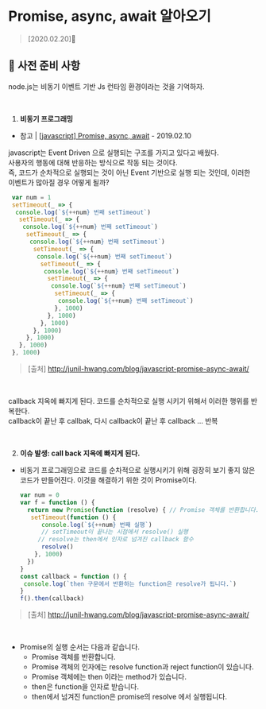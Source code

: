 # Promise, async, await 알아오기
> [2020.02.20]🔌

## 📌 사전 준비 사항

node.js는 비동기 이벤트 기반 Js 런타임 환경이라는 것을 기억하자.  

<br/>

1. **비동기 프로그래밍**
- 참고 | [[javascript] Promise, async, await](http://junil-hwang.com/blog/javascript-promise-async-await/) - 2019.02.10

javascript는 Event Driven 으로 실행되는 구조를 가지고 있다고 배웠다.  
사용자의 행동에 대해 반응하는 방식으로 작동 되는 것이다.  
즉, 코드가 순차적으로 실행되는 것이 아닌 Event 기반으로 실행 되는 것인데, 이러한 이벤트가 많아질 경우 어떻게 될까?

   ```javascript
    var num = 1
    setTimeout(_ => {
     console.log(`${++num} 번째 setTimeout`)
      setTimeout(_ => {
       console.log(`${++num} 번째 setTimeout`)
        setTimeout(_ => {
         console.log(`${++num} 번째 setTimeout`)
          setTimeout(_ => {
           console.log(`${++num} 번째 setTimeout`)
            setTimeout(_ => {
             console.log(`${++num} 번째 setTimeout`)
              setTimeout(_ => {
               console.log(`${++num} 번째 setTimeout`)
                setTimeout(_ => {
                 console.log(`${++num} 번째 setTimeout`)
                }, 1000)
              }, 1000)
            }, 1000)
          }, 1000)
        }, 1000)
      }, 1000)
    }, 1000)
 ```
 > [출처] http://junil-hwang.com/blog/javascript-promise-async-await/
 
<br/>    

callback 지옥에 빠지게 된다.
코드를 순차적으로 실행 시키기 위해서 이러한 행위를 반복한다.  
callback이 끝난 후 callbak, 다시 callback이 끝난 후 callback ... 반복  

<br/>

2. **이슈 발생: call back 지옥에 빠지게 된다.**

- 비동기 프로그래밍으로 코드를 순차적으로 실행시키기 위해 굉장히 보기 좋지 않은 코드가 만들어진다. 이것을 해결하기 위한 것이 Promise이다.  

    ```javascript
    var num = 0
    var f = function () {
      return new Promise(function (resolve) { // Promise 객체를 반환합니다.
       setTimeout(function () {
          console.log(`${++num} 번째 실행`)
          // setTimeout이 끝나는 시점에서 resolve() 실행
         // resolve는 then에서 인자로 넘겨진 callback 함수
          resolve()
        }, 1000)
      })
    }
    const callback = function () {
     console.log(`then 구문에서 반환하는 function은 resolve가 됩니다.`)
    }
    f().then(callback)
    ```

 > [출처] http://junil-hwang.com/blog/javascript-promise-async-await/
 
 <br/>
 
  - Promise의 실행 순서는 다음과 같습니다.  
    - Promise 객체를 반환합니다.
    - Promise 객체의 인자에는 resolve function과 reject function이 있습니다.
    - Promise 객체에는 then 이라는 method가 있습니다.
    - then은 function을 인자로 받습니다.
    - then에서 넘겨진 function은 promise의 resolve 에서 실행됩니다.
